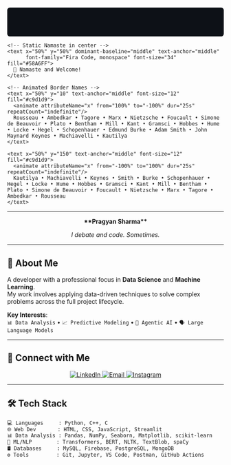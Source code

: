 <!-- Animated Namaste Banner -->
<p align="center">
  <svg width="100%" height="160" viewBox="0 0 1200 160" xmlns="http://www.w3.org/2000/svg">
    <rect width="100%" height="100%" fill="#0d1117" rx="15" ry="15"/>
    
    <!-- Static Namaste in center -->
    <text x="50%" y="50%" dominant-baseline="middle" text-anchor="middle"
          font-family="Fira Code, monospace" font-size="34" fill="#58A6FF">
      🙏 Namaste and Welcome!
    </text>

    <!-- Animated Border Names -->
    <text x="50%" y="10" text-anchor="middle" font-size="12" fill="#c9d1d9">
      <animate attributeName="x" from="100%" to="-100%" dur="25s" repeatCount="indefinite"/>
      Rousseau • Ambedkar • Tagore • Marx • Nietzsche • Foucault • Simone de Beauvoir • Plato • Bentham • Mill • Kant • Gramsci • Hobbes • Hume • Locke • Hegel • Schopenhauer • Edmund Burke • Adam Smith • John Maynard Keynes • Machiavelli • Kautilya
    </text>

    <text x="50%" y="150" text-anchor="middle" font-size="12" fill="#c9d1d9">
      <animate attributeName="x" from="-100%" to="100%" dur="25s" repeatCount="indefinite"/>
      Kautilya • Machiavelli • Keynes • Smith • Burke • Schopenhauer • Hegel • Locke • Hume • Hobbes • Gramsci • Kant • Mill • Bentham • Plato • Simone de Beauvoir • Foucault • Nietzsche • Marx • Tagore • Ambedkar • Rousseau
    </text>
  </svg>
</p>

---

<p align="center"><strong>**Pragyan Sharma**</strong></p>
<p align="center"><em>I debate and code. Sometimes.</em></p>

---

## 🧾 About Me

A developer with a professional focus in **Data Science** and **Machine Learning**.  
My work involves applying data-driven techniques to solve complex problems across the full project lifecycle.

**Key Interests**:  
`📊 Data Analysis` • `📈 Predictive Modeling` • `🧠 Agentic AI` • `🗣️ Large Language Models`

---

## 🤝 Connect with Me

<p align="center">
  <a href="https://www.linkedin.com/in/pragyansharma2905/" target="_blank">
    <img alt="LinkedIn" src="https://img.shields.io/badge/LinkedIn-blue?style=for-the-badge&logo=linkedin&logoColor=white" />
  </a>
  <a href="mailto:pragyansharma2905@gmail.com" target="_blank">
    <img alt="Email" src="https://img.shields.io/badge/Email-D44638?style=for-the-badge&logo=gmail&logoColor=white" />
  </a>
  <a href="https://instagram.com/_pragyan_2905" target="_blank">
    <img alt="Instagram" src="https://img.shields.io/badge/Instagram-E4405F?style=for-the-badge&logo=instagram&logoColor=white" />
  </a>
</p>

---

## 🛠️ Tech Stack

```bash
💻 Languages     : Python, C++, C  
🌐 Web Dev       : HTML, CSS, JavaScript, Streamlit  
📊 Data Analysis : Pandas, NumPy, Seaborn, Matplotlib, scikit-learn  
🧠 ML/NLP        : Transformers, BERT, NLTK, TextBlob, spaCy  
🛢️ Databases     : MySQL, Firebase, PostgreSQL, MongoDB  
⚙️ Tools         : Git, Jupyter, VS Code, Postman, GitHub Actions  
